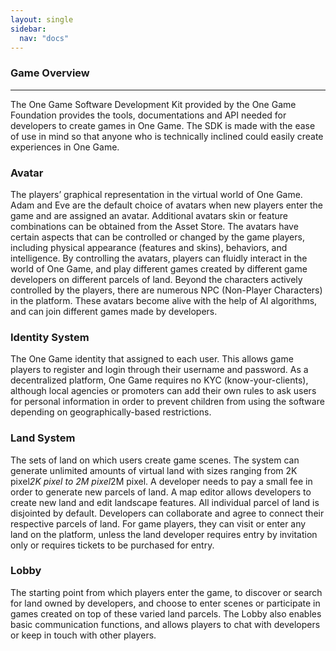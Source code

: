 ```yaml
---
layout: single
sidebar:
  nav: "docs"
---
```


### Game Overview
-----------------------------

The One Game Software Development Kit provided by the One Game Foundation provides the tools, documentations and API needed for developers to create games in One Game. The SDK is made with the ease of use in mind so that anyone who is technically inclined could easily create experiences in One Game. 

### Avatar
The players’ graphical representation in the virtual world of One Game. 
Adam and Eve are the default choice of avatars when new players enter the game and are assigned an avatar. Additional avatars skin or feature combinations can be obtained from the Asset Store.
The avatars have certain aspects that can be controlled or changed by the game players, including physical appearance (features and skins),  behaviors, and intelligence.
By controlling the avatars, players can fluidly interact in the world of One Game, and play different games created by different game developers on different parcels of land. 
Beyond the characters actively controlled by the players, there are numerous NPC (Non-Player Characters) in the platform. These avatars become alive with the help of AI algorithms, and can join different games made by developers.


### Identity System
The One Game identity that assigned to each user. This allows game players to register and login through their username and password.
As a decentralized platform, One Game requires no KYC (know-your-clients), although local agencies or promoters can add their own rules to ask users for personal information in order to prevent children from using the software depending on geographically-based restrictions. 

### Land System
The sets of land on which users create game scenes. 
The system can generate unlimited amounts of virtual land with sizes ranging from 2K pixel*2K pixel to 2M pixel*2M pixel.  A developer needs to pay a small fee in order to generate new parcels of land.
A map editor allows developers to create new land and edit landscape features.  All individual parcel of land is disjointed by default. Developers can collaborate and agree to connect their respective parcels of land.
For game players, they can visit or enter any land on the platform, unless the land developer requires entry by invitation only or requires tickets to be purchased for entry.

### Lobby
The starting point from which players enter the game, to discover or search for land owned by developers, and choose to enter scenes or participate in games created on top of these varied land parcels. 
The Lobby also enables basic communication functions, and allows players to chat with developers or keep in touch with other players.
